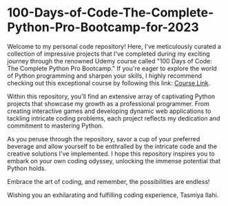 # 100-Days-of-Code-The-Complete-Python-Pro-Bootcamp-for-2023

Welcome to my personal code repository! Here, I've meticulously curated a collection of impressive projects that I've completed during my exciting journey through the renowned Udemy course called "100 Days of Code: The Complete Python Pro Bootcamp." If you're eager to explore the world of Python programming and sharpen your skills, I highly recommend checking out this exceptional course by following this link: [Course Link](https://www.udemy.com/course/100-days-of-code/).

Within this repository, you'll find an extensive array of captivating Python projects that showcase my growth as a professional programmer. From creating interactive games and developing dynamic web applications to tackling intricate coding problems, each project reflects my dedication and commitment to mastering Python.

As you peruse through the repository, savor a cup of your preferred beverage and allow yourself to be enthralled by the intricate code and the creative solutions I've implemented. I hope this repository inspires you to embark on your own coding odyssey, unlocking the immense potential that Python holds.

Embrace the art of coding, and remember, the possibilities are endless!

Wishing you an exhilarating and fulfilling coding experience,
Tasmiya Ilahi.
